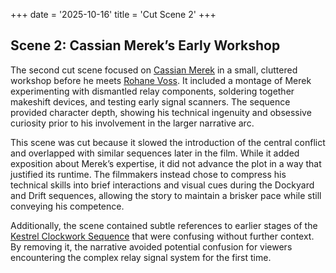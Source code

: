 +++
date = '2025-10-16'
title = 'Cut Scene 2'
+++

## Scene 2: Cassian Merek’s Early Workshop

The second cut scene focused on [Cassian Merek](/characters/cassian-merek) in a small, cluttered workshop before he meets [Rohane Voss](/characters/rohane-voss). It included a montage of Merek experimenting with dismantled relay components, soldering together makeshift devices, and testing early signal scanners. The sequence provided character depth, showing his technical ingenuity and obsessive curiosity prior to his involvement in the larger narrative arc.

This scene was cut because it slowed the introduction of the central conflict and overlapped with similar sequences later in the film. While it added exposition about Merek’s expertise, it did not advance the plot in a way that justified its runtime. The filmmakers instead chose to compress his technical skills into brief interactions and visual cues during the Dockyard and Drift sequences, allowing the story to maintain a brisker pace while still conveying his competence.

Additionally, the scene contained subtle references to earlier stages of the [Kestrel Clockwork Sequence](/others/kestrel-clockwork-sequence) that were confusing without further context. By removing it, the narrative avoided potential confusion for viewers encountering the complex relay signal system for the first time.
